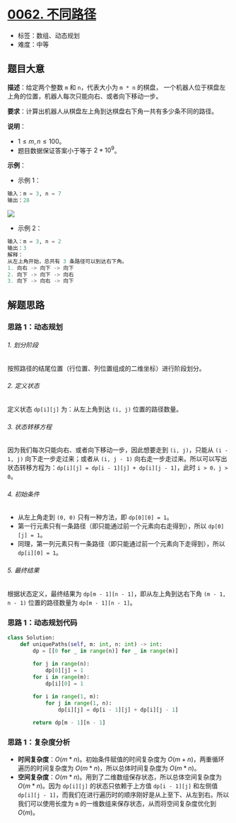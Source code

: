 # [0062. 不同路径](https://leetcode.cn/problems/unique-paths/)

- 标签：数组、动态规划
- 难度：中等

## 题目大意

**描述**：给定两个整数 `m` 和 `n`，代表大小为 `m * n` 的棋盘， 一个机器人位于棋盘左上角的位置，机器人每次只能向右、或者向下移动一步。

**要求**：计算出机器人从棋盘左上角到达棋盘右下角一共有多少条不同的路径。

**说明**：

- $1 \le m, n \le 100$。
- 题目数据保证答案小于等于 $2 * 10^9$。

**示例**：

- 示例 1：

```Python
输入：m = 3, n = 7
输出：28
```

![](https://assets.leetcode.com/uploads/2018/10/22/robot_maze.png)

- 示例 2：

```Python
输入：m = 3, n = 2
输出：3
解释：
从左上角开始，总共有 3 条路径可以到达右下角。
1. 向右 -> 向下 -> 向下
2. 向下 -> 向下 -> 向右
3. 向下 -> 向右 -> 向下
```

## 解题思路

### 思路 1：动态规划

###### 1. 划分阶段

按照路径的结尾位置（行位置、列位置组成的二维坐标）进行阶段划分。

###### 2. 定义状态

定义状态 `dp[i][j]` 为：从左上角到达 `(i, j)` 位置的路径数量。

###### 3. 状态转移方程

因为我们每次只能向右、或者向下移动一步，因此想要走到 `(i, j)`，只能从 `(i - 1, j)` 向下走一步走过来；或者从 `(i, j - 1)` 向右走一步走过来。所以可以写出状态转移方程为：`dp[i][j] = dp[i - 1][j] + dp[i][j - 1]`，此时 `i > 0，j > 0`。

###### 4. 初始条件

- 从左上角走到 `(0, 0)` 只有一种方法，即 `dp[0][0] = 1`。
- 第一行元素只有一条路径（即只能通过前一个元素向右走得到），所以 `dp[0][j] = 1`。
- 同理，第一列元素只有一条路径（即只能通过前一个元素向下走得到），所以 `dp[i][0] = 1`。

###### 5. 最终结果

根据状态定义，最终结果为 `dp[m - 1][n - 1]`，即从左上角到达右下角 `(m - 1, n - 1)` 位置的路径数量为 `dp[m - 1][n - 1]`。

### 思路 1：动态规划代码

```Python
class Solution:
    def uniquePaths(self, m: int, n: int) -> int:
        dp = [[0 for _ in range(n)] for _ in range(m)]
        
        for j in range(n):
            dp[0][j] = 1
        for i in range(m):
            dp[i][0] = 1

        for i in range(1, m):
            for j in range(1, n):
                dp[i][j] = dp[i - 1][j] + dp[i][j - 1]
        
        return dp[m - 1][n - 1]
```

### 思路 1：复杂度分析

- **时间复杂度**：$O(m * n)$。初始条件赋值的时间复杂度为 $O(m + n)$，两重循环遍历的时间复杂度为 $O(m * n)$，所以总体时间复杂度为 $O(m * n)$。
- **空间复杂度**：$O(m * n)$。用到了二维数组保存状态，所以总体空间复杂度为 $O(m * n)$。因为 `dp[i][j]` 的状态只依赖于上方值 `dp[i - 1][j]` 和左侧值 `dp[i][j - 1]`，而我们在进行遍历时的顺序刚好是从上至下、从左到右。所以我们可以使用长度为 `m` 的一维数组来保存状态，从而将空间复杂度优化到 $O(m)$。